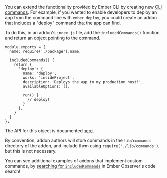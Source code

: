 You can extend the functionality provided by Ember CLI by creating new [CLI commands][3].
For example, if you wanted to enable developers to deploy an app from the command line with `ember deploy`,
you could create an addon that includes a "deploy" command that the app can find.

To do this, in an addon's `index.js` file, add the `includedCommands()` function and return an object
pointing to the command.

```js{data-filename=index.js}
module.exports = {
  name: require('./package').name,

  includedCommands() {
    return {
      'deploy': {
        name: 'deploy',
        works: 'insideProject',
        description: 'Deploys the app to my production host!',
        availableOptions: [],

        run() {
          // deploy!
        }
      },
    }
  }
};
```

The API for this object is documented [here][1].

By convention, addon authors will store commands in the `lib/commands` directory of the addon,
and include them using `require('./lib/commands')`, but this is not necessary.

You can see additional examples of addons that implement custom commands, by
[searching for `includedCommands`][2] in Ember Observer's code search!

[1]: https://ember-cli.com/api/classes/Command.html
[2]: https://emberobserver.com/code-search?codeQuery=includedCommands
[3]: ../../basic-use/cli-commands/
